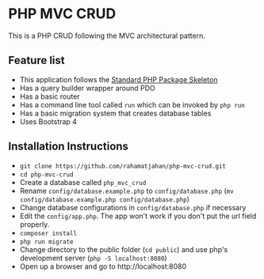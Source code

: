 # PHP MVC CRUD

This is a PHP CRUD following the MVC architectural pattern.

## Feature list

* This application follows the [Standard PHP Package Skeleton](https://github.com/php-pds/skeleton)
* Has a query builder wrapper around PDO
* Has a basic router
* Has a command line tool called ```run``` which can be invoked by ```php run```
* Has a basic migration system that creates database tables
* Uses Bootstrap 4

## Installation Instructions

* ```git clone https://github.com/rahamatjahan/php-mvc-crud.git```
* ```cd php-mvc-crud```
* Create a database called ```php_mvc_crud```
* Rename ```config/database.example.php``` to ```config/database.php```
(```mv config/database.example.php config/database.php```)
* Change database configurations in ```config/database.php``` if necessary
* Edit the ```config/app.php```. The app won't work if you don't put the url field properly.
* ```composer install```
* ```php run migrate```
* Change directory to the public folder (```cd public```) and use php's development server (```php -S localhost:8080```)
* Open up a browser and go to http://localhost:8080
